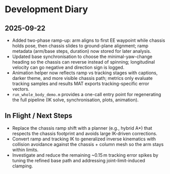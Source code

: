 # Development Diary

## 2025-09-22
- Added two-phase ramp-up: arm aligns to first EE waypoint while chassis holds pose, then chassis slides to ground-plane alignment; ramp metadata (arm/base steps, duration) now stored for later analysis.
- Updated base synchronisation to choose the minimal-yaw-change heading so the chassis can reverse instead of spinning; longitudinal velocity can go negative and direction sign is logged.
- Animation helper now reflects ramp vs tracking stages with captions, darker theme, and more visible chassis path; metrics only evaluate tracking samples and results MAT exports tracking-specific error vectors.
- `run_whole_body_demo.m` provides a one-call entry point for regenerating the full pipeline (IK solve, synchronisation, plots, animation).

## In Flight / Next Steps
- Replace the chassis ramp shift with a planner (e.g., hybrid A*) that respects the chassis footprint and avoids large IK-driven corrections.
- Convert ramp and tracking IK to generalized inverse kinematics with collision avoidance against the chassis + column mesh so the arm stays within limits.
- Investigate and reduce the remaining ~0.15 m tracking error spikes by tuning the refined base path and addressing joint-limit-induced clamping.
